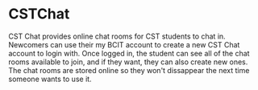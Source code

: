 # CSTChat
CST Chat provides online chat rooms for CST students to chat in. Newcomers can use their my BCIT account to create a new CST Chat account to login with. Once logged in, the student can see all of the chat rooms available to join, and if they want, they can also create new ones. The chat rooms are stored online so they won't dissappear the next time someone wants to use it.
